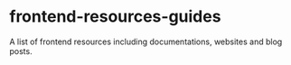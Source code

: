 # frontend-resources-guides
A list of frontend resources including documentations, websites and blog posts.
